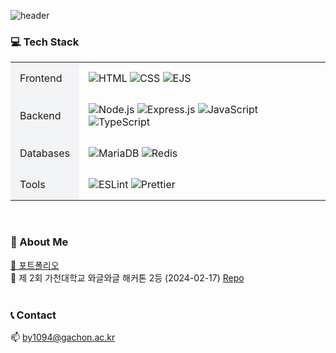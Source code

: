 ![header](https://capsule-render.vercel.app/api?type=slice&color=auto&reversal=true&text=xEzIxX&height=200&fontAlign=30&rotate=10&&reversal=true)

### 💻 Tech Stack

<div>

  <table style="width:100%; border-collapse: collapse;">
    <tr>
      <td style="padding: 15px; background-color: #f3f4f6;">Frontend</td>
      <td style="padding: 15px;">
        <img src="https://img.shields.io/badge/HTML5-E34F26?style=flat&logo=html5&logoColor=white" alt="HTML">
        <img src="https://img.shields.io/badge/CSS-239120?style=flat&logo=css3&logoColor=white" alt="CSS">
        <img src="https://img.shields.io/badge/EJS-B4CA65?style=flat&logo=EJS&logoColor=white" alt="EJS">
      </td>
    </tr>
    <tr>
      <td style="padding: 15px; background-color: #f3f4f6;">Backend</td>
      <td style="padding: 15px;">
        <img src="https://img.shields.io/badge/Node.js-43853D?style=flat&logo=node.js&logoColor=white" alt="Node.js">
        <img src="https://img.shields.io/badge/Express.js-404D59?style=flat&logo=express&logoColor=white" alt="Express.js">
        <img src="https://img.shields.io/badge/JavaScript-F7DF1E?style=flat&logo=javascript&logoColor=black" alt="JavaScript">
        <img src="https://img.shields.io/badge/TypeScript-3178C6?style=flat&logo=typescript&logoColor=white" alt="TypeScript">
      </td>
    </tr>
    <tr>
      <td style="padding: 15px; background-color: #f3f4f6;">Databases</td>
      <td style="padding: 15px;">
        <img src="https://img.shields.io/badge/MariaDB-003545?style=flat&logo=mariadb&logoColor=white" alt="MariaDB">
        <img src="https://img.shields.io/badge/Redis-FF4438?style=flat&logo=redis&logoColor=white" alt="Redis">
      </td>
    </tr>
    <tr>
      <td style="padding: 15px; background-color: #f3f4f6;">Tools</td>
      <td style="padding: 15px;">
        <img src="https://img.shields.io/badge/ESLint-3A33D1?style=flat&logo=eslint&logoColor=white" alt="ESLint">
        <img src="https://img.shields.io/badge/Prettier-1A2C34?style=flat&logo=prettier&logoColor=F7BA3E" alt="Prettier">
      </td>
    </tr>
  </table>

</div>

</br>

### 🐰 About Me
[🔗 포트폴리오](https://handsomely-marigold-c67.notion.site/11293ef5816a801fab73ee7d2f113294?pvs=4)  
🥈 제 2회 가천대학교 와글와글 해커톤 2등 (2024-02-17)  [Repo](https://github.com/PareutPareut/backend)
</br>
</br>

### 📞 Contact
📫 by1094@gachon.ac.kr

